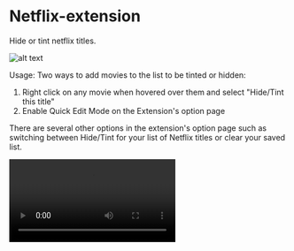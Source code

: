 # Netflix-extension
Hide or tint netflix titles.


![alt text](https://github.com/junhe833/Netflix-extension/blob/master/NetflixHide/images/unnamed.jpg)


Usage:
Two ways to add movies to the list to be tinted or hidden:
1) Right click on any movie when hovered over them and select "Hide/Tint this title"
2) Enable Quick Edit Mode on the Extension's option page

There are several other options in the extension's option page such as switching between Hide/Tint for your list of Netflix titles or clear your saved list.



![a link](https://github.com/junhe833/Netflix-extension/blob/master/NetflixHide/Tutorial.mp4)
